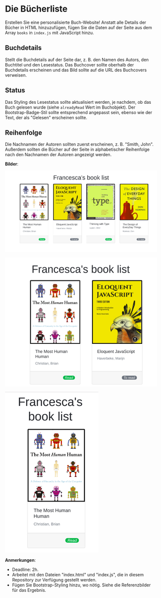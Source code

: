 # Die Bücherliste
Erstellen Sie eine personalisierte Buch-Website! Anstatt alle Details der Bücher in HTML hinzuzufügen, fügen Sie die Daten auf der Seite aus dem Array `books` in `index.js` mit JavaScript hinzu.

## Buchdetails
Stellt die Buchdetails auf der Seite dar, z. B. den Namen des Autors, den Buchtitel und den Lesestatus. Das Buchcover sollte oberhalb der Buchdetails erscheinen und das Bild sollte auf die URL des Buchcovers verweisen.

## Status
Das Styling des Lesestatus sollte aktualisiert werden, je nachdem, ob das Buch gelesen wurde (siehe `alreadyRead` Wert im Buchobjekt). Der Bootstrap-Badge-Stil sollte entsprechend angepasst sein, ebenso wie der Text, der als "Gelesen" erscheinen sollte.

## Reihenfolge
Die Nachnamen der Autoren sollten zuerst erscheinen, z. B. "Smith, John". Außerdem sollten die Bücher auf der Seite in alphabetischer Reihenfolge nach den Nachnamen der Autoren angezeigt werden.

**Bilder**:

![alt text](assets/images/list-desktop.png "Desktop Menü")

![alt text](assets/images/list-tablet.png "Tablet-Menü")

![alt text](assets/images/list-mobile.png "Mobiles Menü")


**Anmerkungen**:
* Deadline: 2h.
* Arbeitet mit den Dateien "index.html" und "index.js", die in diesem Repository zur Verfügung gestellt werden.
* Fügen Sie Bootstrap-Styling hinzu, wo nötig. Siehe die Referenzbilder für das Ergebnis.
